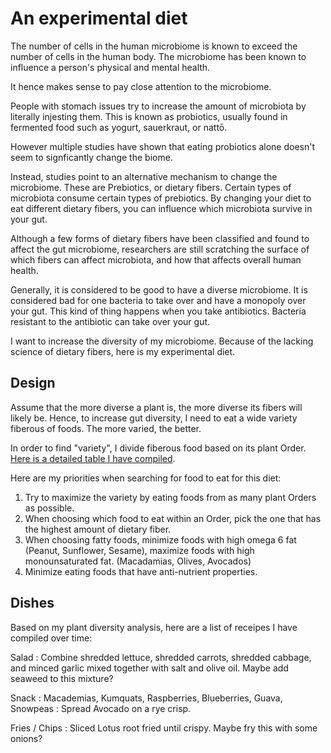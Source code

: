 # An experimental diet

The number of cells in the human microbiome is known to exceed the number of cells in the human body. The microbiome has been known to influence a person's physical and mental health.

It hence makes sense to pay close attention to the microbiome.

People with stomach issues try to increase the amount of microbiota by literally injesting them. This is known as probiotics, usually found in fermented food such as yogurt, sauerkraut, or nattō.

However multiple studies have shown that eating probiotics alone doesn't seem to signficantly change the biome.

Instead, studies point to an alternative mechanism to change the microbiome. These are Prebiotics, or dietary fibers. Certain types of microbiota consume certain types of prebiotics. By changing your diet to eat different dietary fibers, you can influence which microbiota survive in your gut.

Although a few forms of dietary fibers have been classified and found to affect the gut microbiome, researchers are still scratching the surface of which fibers can affect microbiota, and how that affects overall human health.

Generally, it is considered to be good to have a diverse microbiome. It is considered bad for one bacteria to take over and have a monopoly over your gut. This kind of thing happens when you take antibiotics. Bacteria resistant to the antibiotic can take over your gut.

I want to increase the diversity of my microbiome. Because of the lacking science of dietary fibers, here is my experimental diet.

## Design

Assume that the more diverse a plant is, the more diverse its fibers will likely be. Hence, to increase gut diversity, I need to eat a wide variety fiberous of foods. The more varied, the better.

In order to find "variety", I divide fiberous food based on its plant Order. [Here is a detailed table I have compiled](plant_diversity).

Here are my priorities when searching for food to eat for this diet:

1. Try to maximize the variety by eating foods from as many plant Orders as possible.
2. When choosing which food to eat within an Order, pick the one that has the highest amount of dietary fiber.
3. When choosing fatty foods, minimize foods with high omega 6 fat (Peanut, Sunflower, Sesame), maximize foods with high monounsaturated fat. (Macadamias, Olives, Avocados)
4. Minimize eating foods that have anti-nutrient properties.

## Dishes

Based on my plant diversity analysis, here are a list of receipes I have compiled over time:

Salad
: Combine shredded lettuce, shredded carrots, shredded cabbage, and minced garlic mixed together with salt and olive oil. Maybe add seaweed to this mixture?

Snack
: Macademias, Kumquats, Raspberries, Blueberries, Guava, Snowpeas
: Spread Avocado on a rye crisp.

Fries / Chips
: Sliced Lotus root fried until crispy. Maybe fry this with some onions?
